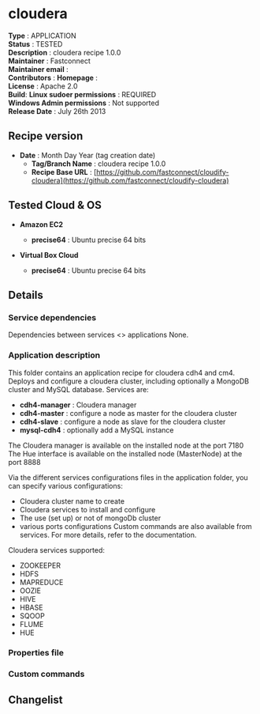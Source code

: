 # cloudera

**Type**		: APPLICATION  
**Status**		: TESTED  
**Description**	: cloudera recipe 1.0.0   
**Maintainer**	: Fastconnect  
**Maintainer email**	:   
**Contributors**		: 
**Homepage**			:  
**License**				: Apache 2.0    
**Build**: 
**Linux sudoer permissions**	: REQUIRED   
**Windows Admin permissions**	: Not supported      
**Release Date**				: July 26th 2013

## Recipe version

* **Date** : Month Day Year (tag creation date)
	* **Tag/Branch Name** 	: cloudera recipe 1.0.0 
	* **Recipe Base URL**   : [https://github.com/fastconnect/cloudify-cloudera](https://github.com/fastconnect/cloudify-cloudera)

## Tested Cloud & OS

* **Amazon EC2**
	* **precise64** : Ubuntu precise 64 bits

* **Virtual Box Cloud**
	* **precise64** : Ubuntu precise 64 bits

## Details

### Service dependencies

Dependencies between services <> applications
None.


### Application description
This folder contains an application recipe for cloudera cdh4 and cm4.
Deploys and configure a cloudera cluster, including optionally a MongoDB cluster and MySQL database.
Services are:
* **cdh4-manager** : Cloudera manager 
* **cdh4-master**	: configure a node as master for the cloudera cluster
* **cdh4-slave**	: configure a node as slave for the cloudera cluster
* **mysql-cdh4**	: optionally add a MySQL instance

The Cloudera manager is available on the installed node at the port 7180
The Hue interface is available on the installed node (MasterNode) at the port 8888

Via the different services configurations files in the application folder, you can specify various configurations:
* Cloudera cluster name to create
* Cloudera services to install and configure
* The use (set up) or not of mongoDb cluster
* various ports configurations
Custom commands are also available from services. For more details, refer to the documentation.

Cloudera services supported:
* ZOOKEEPER
* HDFS
* MAPREDUCE
* OOZIE
* HIVE
* HBASE
* SQOOP
* FLUME
* HUE


### Properties file


### Custom commands


## Changelist
